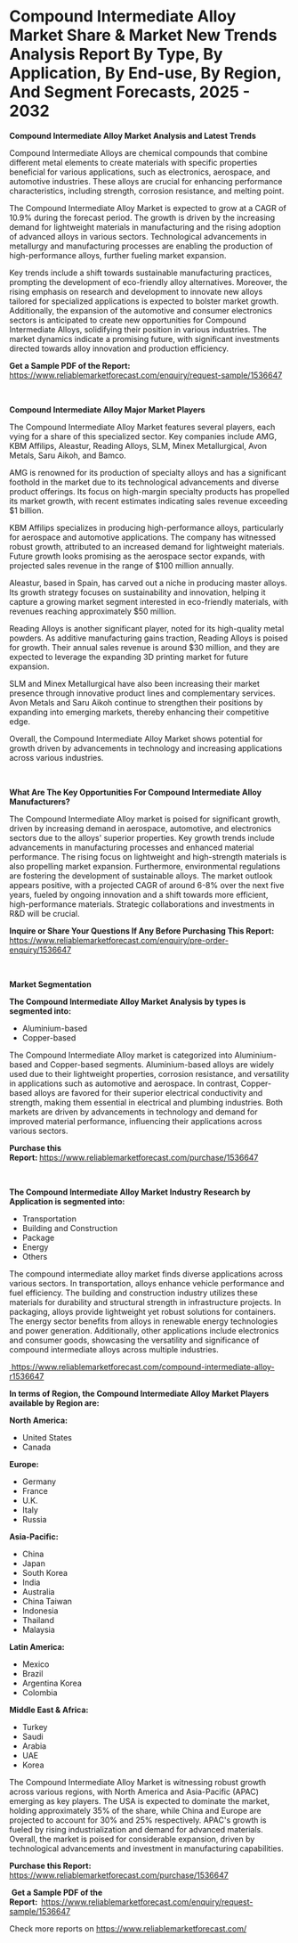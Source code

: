 <p><h1>Compound Intermediate Alloy Market Share & Market New Trends Analysis Report By Type, By Application, By End-use, By Region, And Segment Forecasts, 2025 - 2032</h1></p><p><strong>Compound Intermediate Alloy Market Analysis and Latest Trends</strong></p>
<p><p>Compound Intermediate Alloys are chemical compounds that combine different metal elements to create materials with specific properties beneficial for various applications, such as electronics, aerospace, and automotive industries. These alloys are crucial for enhancing performance characteristics, including strength, corrosion resistance, and melting point.</p><p>The Compound Intermediate Alloy Market is expected to grow at a CAGR of 10.9% during the forecast period. The growth is driven by the increasing demand for lightweight materials in manufacturing and the rising adoption of advanced alloys in various sectors. Technological advancements in metallurgy and manufacturing processes are enabling the production of high-performance alloys, further fueling market expansion.</p><p>Key trends include a shift towards sustainable manufacturing practices, prompting the development of eco-friendly alloy alternatives. Moreover, the rising emphasis on research and development to innovate new alloys tailored for specialized applications is expected to bolster market growth. Additionally, the expansion of the automotive and consumer electronics sectors is anticipated to create new opportunities for Compound Intermediate Alloys, solidifying their position in various industries. The market dynamics indicate a promising future, with significant investments directed towards alloy innovation and production efficiency.</p></p>
<p><strong>Get a Sample PDF of the Report:&nbsp;</strong> <a href="https://www.reliablemarketforecast.com/enquiry/request-sample/1536647?utm_campaign=2820&utm_medium=2&utm_source=Github&utm_content=ia&utm_term=28022025&utm_id=compound-intermediate-alloy">https://www.reliablemarketforecast.com/enquiry/request-sample/1536647</a></p>
<p>&nbsp;</p>
<p><strong>Compound Intermediate Alloy Major Market Players</strong></p>
<p><p>The Compound Intermediate Alloy Market features several players, each vying for a share of this specialized sector. Key companies include AMG, KBM Affilips, Aleastur, Reading Alloys, SLM, Minex Metallurgical, Avon Metals, Saru Aikoh, and Bamco.</p><p>AMG is renowned for its production of specialty alloys and has a significant foothold in the market due to its technological advancements and diverse product offerings. Its focus on high-margin specialty products has propelled its market growth, with recent estimates indicating sales revenue exceeding $1 billion.</p><p>KBM Affilips specializes in producing high-performance alloys, particularly for aerospace and automotive applications. The company has witnessed robust growth, attributed to an increased demand for lightweight materials. Future growth looks promising as the aerospace sector expands, with projected sales revenue in the range of $100 million annually.</p><p>Aleastur, based in Spain, has carved out a niche in producing master alloys. Its growth strategy focuses on sustainability and innovation, helping it capture a growing market segment interested in eco-friendly materials, with revenues reaching approximately $50 million.</p><p>Reading Alloys is another significant player, noted for its high-quality metal powders. As additive manufacturing gains traction, Reading Alloys is poised for growth. Their annual sales revenue is around $30 million, and they are expected to leverage the expanding 3D printing market for future expansion.</p><p>SLM and Minex Metallurgical have also been increasing their market presence through innovative product lines and complementary services. Avon Metals and Saru Aikoh continue to strengthen their positions by expanding into emerging markets, thereby enhancing their competitive edge.</p><p>Overall, the Compound Intermediate Alloy Market shows potential for growth driven by advancements in technology and increasing applications across various industries.</p></p>
<p>&nbsp;</p>
<p><strong>What Are The Key Opportunities For Compound Intermediate Alloy Manufacturers?</strong></p>
<p><p>The Compound Intermediate Alloy market is poised for significant growth, driven by increasing demand in aerospace, automotive, and electronics sectors due to the alloys' superior properties. Key growth trends include advancements in manufacturing processes and enhanced material performance. The rising focus on lightweight and high-strength materials is also propelling market expansion. Furthermore, environmental regulations are fostering the development of sustainable alloys. The market outlook appears positive, with a projected CAGR of around 6-8% over the next five years, fueled by ongoing innovation and a shift towards more efficient, high-performance materials. Strategic collaborations and investments in R&D will be crucial.</p></p>
<p><strong>Inquire or Share Your Questions If Any Before Purchasing This Report:</strong> <a href="https://www.reliablemarketforecast.com/enquiry/pre-order-enquiry/1536647?utm_campaign=2820&utm_medium=2&utm_source=Github&utm_content=ia&utm_term=28022025&utm_id=compound-intermediate-alloy">https://www.reliablemarketforecast.com/enquiry/pre-order-enquiry/1536647</a></p>
<p>&nbsp;</p>
<p><strong>Market Segmentation</strong></p>
<p><strong>The Compound Intermediate Alloy Market Analysis by types is segmented into:</strong></p>
<p><ul><li>Aluminium-based</li><li>Copper-based</li></ul></p>
<p><p>The Compound Intermediate Alloy market is categorized into Aluminium-based and Copper-based segments. Aluminium-based alloys are widely used due to their lightweight properties, corrosion resistance, and versatility in applications such as automotive and aerospace. In contrast, Copper-based alloys are favored for their superior electrical conductivity and strength, making them essential in electrical and plumbing industries. Both markets are driven by advancements in technology and demand for improved material performance, influencing their applications across various sectors.</p></p>
<p><strong>Purchase this Report:&nbsp;</strong><a href="https://www.reliablemarketforecast.com/purchase/1536647?utm_campaign=2820&utm_medium=2&utm_source=Github&utm_content=ia&utm_term=28022025&utm_id=compound-intermediate-alloy">https://www.reliablemarketforecast.com/purchase/1536647</a></p>
<p>&nbsp;</p>
<p><strong>The Compound Intermediate Alloy Market Industry Research by Application is segmented into:</strong></p>
<p><ul><li>Transportation</li><li>Building and Construction</li><li>Package</li><li>Energy</li><li>Others</li></ul></p>
<p><p>The compound intermediate alloy market finds diverse applications across various sectors. In transportation, alloys enhance vehicle performance and fuel efficiency. The building and construction industry utilizes these materials for durability and structural strength in infrastructure projects. In packaging, alloys provide lightweight yet robust solutions for containers. The energy sector benefits from alloys in renewable energy technologies and power generation. Additionally, other applications include electronics and consumer goods, showcasing the versatility and significance of compound intermediate alloys across multiple industries.</p></p>
<p><a href="https://www.reliablemarketforecast.com/compound-intermediate-alloy-r1536647?utm_campaign=2820&utm_medium=2&utm_source=Github&utm_content=ia&utm_term=28022025&utm_id=compound-intermediate-alloy">&nbsp;https://www.reliablemarketforecast.com/compound-intermediate-alloy-r1536647</a></p>
<p><strong>In terms of Region, the Compound Intermediate Alloy Market Players available by Region are:</strong></p>
<p>
    <p> <strong> North America: </strong>
        <ul>
            <li>United States</li>
            <li>Canada</li>
        </ul>
        </p> 
    <p> <strong> Europe: </strong>
        <ul>
            <li>Germany</li>
            <li>France</li>
            <li>U.K.</li>
            <li>Italy</li>
            <li>Russia</li>
        </ul>
        </p> 
    <p> <strong> Asia-Pacific: </strong>
        <ul>
            <li>China</li>
            <li>Japan</li>
            <li>South Korea</li>
            <li>India</li>
            <li>Australia</li>
            <li>China Taiwan</li>
            <li>Indonesia</li>
            <li>Thailand</li>
            <li>Malaysia</li>
        </ul>
        </p> 
    <p> <strong> Latin America: </strong>
        <ul>
            <li>Mexico</li>
            <li>Brazil</li>
            <li>Argentina Korea</li>
            <li>Colombia</li>
        </ul>
        </p> 
    <p> <strong> Middle East & Africa: </strong>
        <ul>
            <li>Turkey</li>
            <li>Saudi</li>
            <li>Arabia</li>
            <li>UAE</li>
            <li>Korea</li>
        </ul>
    </p>
    </p>
<p><p>The Compound Intermediate Alloy Market is witnessing robust growth across various regions, with North America and Asia-Pacific (APAC) emerging as key players. The USA is expected to dominate the market, holding approximately 35% of the share, while China and Europe are projected to account for 30% and 25% respectively. APAC's growth is fueled by rising industrialization and demand for advanced materials. Overall, the market is poised for considerable expansion, driven by technological advancements and investment in manufacturing capabilities.</p></p>
<p><strong>Purchase this Report: </strong><a href="https://www.reliablemarketforecast.com/purchase/1536647?utm_campaign=2820&utm_medium=2&utm_source=Github&utm_content=ia&utm_term=28022025&utm_id=compound-intermediate-alloy">https://www.reliablemarketforecast.com/purchase/1536647</a></p>
<p>&nbsp;<strong>Get a Sample PDF of the Report:&nbsp;&nbsp;</strong><a href="https://www.reliablemarketforecast.com/enquiry/request-sample/1536647?utm_campaign=2820&utm_medium=2&utm_source=Github&utm_content=ia&utm_term=28022025&utm_id=compound-intermediate-alloy">https://www.reliablemarketforecast.com/enquiry/request-sample/1536647</a></p>
<p><strong></strong></p>
<p>Check more reports on <a href="https://www.reliablemarketforecast.com/?utm_campaign=2820&utm_medium=2&utm_source=Github&utm_content=ia&utm_term=28022025&utm_id=compound-intermediate-alloy">https://www.reliablemarketforecast.com/</a></p>